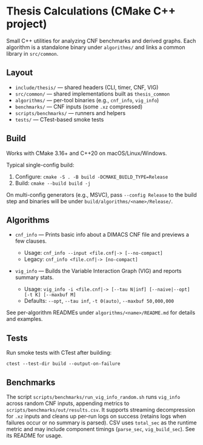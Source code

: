 # Thesis Calculations (CMake C++ project)

Small C++ utilities for analyzing CNF benchmarks and derived graphs. Each algorithm is a standalone binary under `algorithms/` and links a common library in `src/common`.

## Layout

- `include/thesis/` — shared headers (CLI, timer, CNF, VIG)
- `src/common/` — shared implementations built as `thesis_common`
- `algorithms/` — per-tool binaries (e.g., `cnf_info`, `vig_info`)
- `benchmarks/` — CNF inputs (some `.xz` compressed)
- `scripts/benchmarks/` — runners and helpers
- `tests/` — CTest-based smoke tests

## Build

Works with CMake 3.16+ and C++20 on macOS/Linux/Windows.

Typical single-config build:

1) Configure: `cmake -S . -B build -DCMAKE_BUILD_TYPE=Release`
2) Build: `cmake --build build -j`

On multi-config generators (e.g., MSVC), pass `--config Release` to the build step and binaries will be under `build/algorithms/<name>/Release/`.

## Algorithms

- `cnf_info` — Prints basic info about a DIMACS CNF file and previews a few clauses.
   - Usage: `cnf_info --input <file.cnf|-> [--no-compact]`
   - Legacy: `cnf_info <file.cnf|-> [no-compact]`

- `vig_info` — Builds the Variable Interaction Graph (VIG) and reports summary stats.
   - Usage: `vig_info -i <file.cnf|-> [--tau N|inf] [--naive|--opt] [-t K] [--maxbuf M]`
   - Defaults: `--opt`, `--tau inf`, `-t 0(auto)`, `--maxbuf 50,000,000`

See per-algorithm READMEs under `algorithms/<name>/README.md` for details and examples.

## Tests

Run smoke tests with CTest after building:

`ctest --test-dir build --output-on-failure`

## Benchmarks

The script `scripts/benchmarks/run_vig_info_random.sh` runs `vig_info` across random CNF inputs, appending metrics to `scripts/benchmarks/out/results.csv`. It supports streaming decompression for `.xz` inputs and cleans up per-run logs on success (retains logs when failures occur or no summary is parsed). CSV uses `total_sec` as the runtime metric and may include component timings (`parse_sec`, `vig_build_sec`). See its README for usage.
